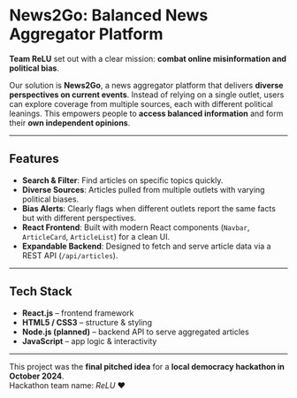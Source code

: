 # News2Go: Balanced News Aggregator Platform

**Team ReLU** set out with a clear mission: **combat online misinformation and political bias**.  

Our solution is **News2Go**, a news aggregator platform that delivers **diverse perspectives on current events**. Instead of relying on a single outlet, users can explore coverage from multiple sources, each with different political leanings. This empowers people to **access balanced information** and form their **own independent opinions**.  

---

## Features
- **Search & Filter**: Find articles on specific topics quickly.  
- **Diverse Sources**: Articles pulled from multiple outlets with varying political biases.  
- **Bias Alerts**: Clearly flags when different outlets report the same facts but with different perspectives.  
- **React Frontend**: Built with modern React components (`Navbar`, `ArticleCard`, `ArticleList`) for a clean UI.  
- **Expandable Backend**: Designed to fetch and serve article data via a REST API (`/api/articles`).  

---

## Tech Stack
- **React.js** – frontend framework  
- **HTML5 / CSS3** – structure & styling  
- **Node.js (planned)** – backend API to serve aggregated articles  
- **JavaScript** – app logic & interactivity  

---

This project was the **final pitched idea** for a **local democracy hackathon in October 2024**.  
Hackathon team name: *ReLU* ❤️
